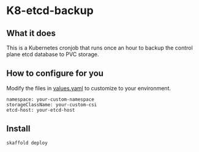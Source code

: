 # K8-etcd-backup

## What it does
This is a Kubernetes cronjob that runs once an hour to backup the control plane etcd database to PVC storage.

## How to configure for you
Modify the files in [values.yaml](helm/values.yaml) to customize to your environment.
```
namespace: your-custom-namespace
storageClassName: your-custom-csi
etcd-host: your-etcd-host
```

## Install
`skaffold deploy`

